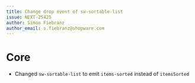 ```yaml
---
title: Change drop event of sw-sortable-list
issue: NEXT-25425
author: Simon Fiebranz
author_email: s.fiebranz@shopware.com
---
```

# Core
* Changed `sw-sortable-list` to emit `items-sorted` instead of `itemsSorted`
